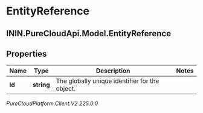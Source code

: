 # EntityReference

## ININ.PureCloudApi.Model.EntityReference

## Properties

|Name | Type | Description | Notes|
|------------ | ------------- | ------------- | -------------|
| **Id** | **string** | The globally unique identifier for the object. | |



_PureCloudPlatform.Client.V2 225.0.0_
